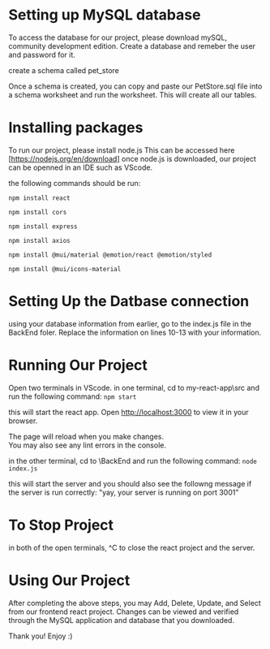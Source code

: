 # Setting up MySQL database

To access the database for our project, please download mySQL, community development edition. Create a database and remeber the user and password for it. 

create a schema called pet_store

Once a schema is created, you can copy and paste our PetStore.sql file into a schema worksheet and run the worksheet. This will create all our tables. 

# Installing packages 
To run our project, please install node.js This can be accessed here [https://nodejs.org/en/download]
once node.js is downloaded, our project can be openned in an IDE such as VScode. 

the following commands should be run:

`npm install react`

`npm install cors`

`npm install express`

`npm install axios`

`npm install @mui/material @emotion/react @emotion/styled`

`npm install @mui/icons-material`

# Setting Up the Datbase connection
using your database information from earlier, go to the index.js file in the BackEnd foler. 
Replace the information on lines 10-13 with your information.

# Running Our Project
Open two terminals in VScode. 
in one terminal, cd to my-react-app\src and run the following command:
`npm start`

this will start the react app. Open [http://localhost:3000](http://localhost:3000) to view it in your browser.

The page will reload when you make changes.\
You may also see any lint errors in the console.

in the other terminal, cd to \BackEnd and run the following command:
`node index.js`

this will start the server and you should also see the followng message if the server is run correctly:
"yay, your server is running on port 3001"

# To Stop Project 
in both of the open terminals, ^C to close the react project and the server.

# Using Our Project 
After completing the above steps, you may Add, Delete, Update, and Select from our frontend react project. Changes can be viewed and verified through the MySQL application and database that you downloaded. 

Thank you! Enjoy :)

